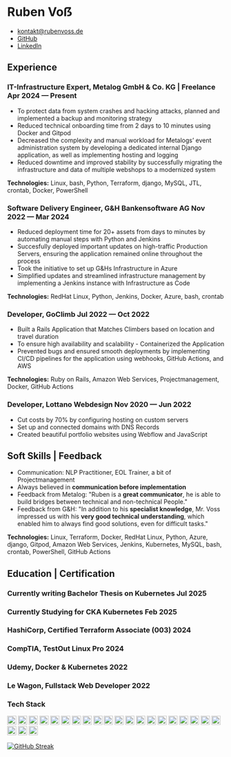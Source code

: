 # Ruben Voẞ

<div class="section headerInfo">

- [kontakt@rubenvoss.de](mailto:hi@rubenvoss.de)
- [GitHub](https://github.com/rubenvoss)
- [LinkedIn](https://www.linkedin.com/in/rubenvoss/)

</div>

## Experience

### IT-Infrastructure Expert, Metalog GmbH & Co. KG | Freelance <span class="spacer"></span> Apr 2024 &mdash; Present


- To protect data from system crashes and hacking attacks, planned and implemented a backup and monitoring strategy
- Reduced technical onboarding time from 2 days to 10 minutes using Docker and Gitpod
- Decreased the complexity and manual workload for Metalogs’ event administration system by developing a dedicated internal Django application, as well as implementing hosting and logging
- Reduced downtime and improved stability by successfully migrating the infrastructure and data of multiple webshops to a modernized system

**Technologies:** Linux, bash, Python, Terraform, django, MySQL, JTL, crontab, Docker, PowerShell

### Software Delivery Engineer, G&H Bankensoftware AG <span class="spacer"></span> Nov 2022 &mdash; Mar 2024

- Reduced deployment time for 20+ assets from days to minutes by automating manual steps with Python and Jenkins
- Succesfully deployed important updates on high-traffic Production Servers, ensuring the application remained online throughout the process
- Took the initiative to set up G&Hs Infrastructure in Azure
- Simplified updates and streamlined infrastructure management by implementing a Jenkins instance with Infrastructure as Code

**Technologies:** RedHat Linux, Python, Jenkins, Docker, Azure, bash, crontab

### Developer, GoClimb <span class="spacer"></span> Jul 2022 &mdash; Oct 2022

- Built a Rails Application that Matches Climbers based on location and travel duration
- To ensure high availability and scalability - Containerized the Application
- Prevented bugs and ensured smooth deployments by implementing CI/CD pipelines for the application using webhooks, GitHub Actions, and AWS
  
**Technologies:**  Ruby on Rails, Amazon Web Services, Projectmanagement,  Docker, GitHub Actions

### Developer, Lottano Webdesign <span class="spacer"></span> Nov 2020 &mdash; Jun 2022

- Cut costs by 70% by configuring hosting on custom servers
- Set up and connected domains with DNS Records
- Created beautiful portfolio websites using Webflow and JavaScript

## Soft Skills | Feedback
- Communication: NLP Practitioner, EOL Trainer, a bit of Projectmanagement
- Always believed in **communication before implementation**
- Feedback from Metalog: "Ruben is a **great communicator**, he is able to build bridges between technical and non-technical People."
- Feedback from G&H: "In addition to his **specialist knowledge**, Mr. Voss impressed us with his **very good technical understanding**, which enabled him to always find good solutions, even for difficult tasks."

**Technologies:** Linux, Terraform, Docker, RedHat Linux, Python, Azure, django, Gitpod, Amazon Web Services, Jenkins, Kubernetes, MySQL, bash, crontab, PowerShell, GitHub Actions

## Education | Certification

### Currently writing Bachelor Thesis on Kubernetes <span class="spacer"></span> Jul 2025

### Currently Studying for CKA Kubernetes <span class="spacer"></span> Feb 2025

### HashiCorp, Certified Terraform Associate (003) <span class="spacer"></span> 2024

### CompTIA, TestOut Linux Pro <span class="spacer"></span> 2024

### Udemy, Docker & Kubernetes <span class="spacer"></span> 2022

### Le Wagon, Fullstack Web Developer <span class="spacer"></span> 2022



### Tech Stack
<a href="https://www.linuxfoundation.org/" title="Linux"><img src="https://github.com/get-icon/geticon/raw/master/icons/linux-tux.svg" alt="Linux" width="21px" height="21px"></a>
<a href="https://www.python.org/" title="Python"><img src="https://github.com/get-icon/geticon/raw/master/icons/python.svg" alt="Python" width="21px" height="21px"></a>
<a href="https://www.docker.com/" title="docker"><img src="https://github.com/get-icon/geticon/raw/master/icons/docker-icon.svg" alt="docker" width="21px" height="21px"></a>
<a href="https://www.gnu.org/software/bash/" title="Bash"><img src="https://github.com/get-icon/geticon/raw/master/icons/bash.svg" alt="Bash" width="21px" height="21px"></a>
<a href="https://git-scm.com/" title="Git"><img src="https://github.com/get-icon/geticon/raw/master/icons/git-icon.svg" alt="Git" width="21px" height="21px"></a>
<a href="https://azure.microsoft.com/" title="Microsoft Azure"><img src="https://github.com/get-icon/geticon/raw/master/icons/azure-icon.svg" alt="Microsoft Azure" width="21px" height="21px"></a>
<a href="https://www.nginx.com/" title="Nginx"><img src="https://github.com/get-icon/geticon/raw/master/icons/nginx-icon.svg" alt="Nginx" width="21px" height="21px"></a>
<a href="https://www.ruby-lang.org/" title="Ruby"><img src="https://github.com/get-icon/geticon/raw/master/icons/ruby.svg" alt="Ruby" width="21px" height="21px"></a>
<a href="https://www.postgresql.org/" title="PostgreSQL"><img src="https://github.com/get-icon/geticon/raw/master/icons/postgresql.svg" alt="PostgreSQL" width="21px" height="21px"></a>
<a href="https://developer.mozilla.org/en-US/docs/Web/JavaScript" title="JavaScript"><img src="https://github.com/get-icon/geticon/raw/master/icons/javascript.svg" alt="JavaScript" width="21px" height="21px"></a>
<a href="https://www.w3.org/TR/CSS/" title="CSS3"><img src="https://github.com/get-icon/geticon/raw/master/icons/css-3.svg" alt="CSS3" width="21px" height="21px"></a>
<a href="https://sass-lang.com/" title="Sass"><img src="https://github.com/get-icon/geticon/raw/master/icons/sass.svg" alt="Sass" width="21px" height="21px"></a>
<a href="https://aws.amazon.com/" title="AWS"><img src="https://github.com/get-icon/geticon/raw/master/icons/aws.svg" alt="AWS" width="21px" height="21px"></a>
<a href="https://rubyonrails.org/" title="Rails"><img src="https://github.com/get-icon/geticon/raw/master/icons/rails.svg" alt="Rails" width="21px" height="21px"></a>
<a href="https://getbootstrap.com/" title="Bootstrap"><img src="https://github.com/get-icon/geticon/raw/master/icons/bootstrap.svg" alt="Bootstrap" width="21px" height="21px"></a>
<a href="https://www.w3.org/TR/html5/" title="HTML5"><img src="https://github.com/get-icon/geticon/raw/master/icons/html-5.svg" alt="HTML5" width="21px" height="21px"></a>
<a href="https://www.npmjs.com/" title="npm"><img src="https://github.com/get-icon/geticon/raw/master/icons/npm.svg" alt="npm" width="21px" height="21px"></a>
<a href="https://yarnpkg.com/" title="Yarn"><img src="https://github.com/get-icon/geticon/raw/master/icons/yarn.svg" alt="Yarn" width="21px" height="21px"></a>
<a href="https://webpack.js.org/" title="webpack"><img src="https://github.com/get-icon/geticon/raw/master/icons/webpack.svg" alt="webpack" width="21px" height="21px"></a>
<a href="https://handlebarsjs.com/" title="Handlebars"><img src="https://github.com/get-icon/geticon/raw/master/icons/handlebars.svg" alt="Handlebars" width="21px" height="21px"></a>
<a href="https://eslint.org/" title="ESLint"><img src="https://github.com/get-icon/geticon/raw/master/icons/eslint.svg" alt="ESLint" width="21px" height="21px"></a>
<a href="https://code.visualstudio.com/" title="Visual Studio Code"><img src="https://github.com/get-icon/geticon/raw/master/icons/visual-studio-code.svg" alt="Visual Studio Code" width="21px" height="21px"></a>
<a href="https://webflow.com" title="Webflow"><img src="https://github.com/get-icon/geticon/raw/master/icons/webflow.svg" alt="Webflow" width="21px" height="21px"></a>

[![GitHub Streak](https://streak-stats.demolab.com/?user=rubenvoss&theme=dark)](https://git.io/streak-stats)

